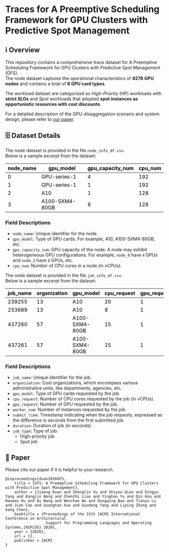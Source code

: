 # Traces for A Preemptive Scheduling Framework for GPU Clusters with Predictive Spot Management
## ℹ️ Overview
This repository contains a comprehensive trace dataset for A Preemptive Scheduling Framework for GPU Clusters with Predictive Spot Management (GFS).  
The node dataset captures the operational characteristics of **4278 GPU nodes** and contains a total of **6 GPU card types**.

The workload dataset are categorized as _High-Priority_ (HP) workloads with **strict SLOs** and _Spot_ workloads that adopted **spot instances as opportunistic resources with cost discounts**.

For a detailed description of the GPU-disaggregation scenario and system design, please refer to [our paper](https://www.usenix.org/conference/nsdi25/presentation/yang).

## 🗄️ Dataset Details
The node dataset is provided in the file `node_info_df.csv`.  
Below is a sample excerpt from the dataset:

| <font style="color:black;">node_name</font> | <font style="color:black;">gpu_model</font> | <font style="color:black;">gpu_capacity_num</font> | <font style="color:black;">cpu_num</font> |
| --- | --- | --- | --- |
| <font style="color:black;">0</font> | <font style="color:black;">GPU-series-1</font> | <font style="color:black;">4</font> | <font style="color:black;">192</font> |
| <font style="color:black;">1</font> | <font style="color:black;">GPU-series-1</font> | <font style="color:black;">1</font> | <font style="color:black;">192</font> |
| <font style="color:black;">2</font> | <font style="color:black;">A10</font> | <font style="color:black;">1</font> | <font style="color:black;">128</font> |
| <font style="color:black;">3</font> | <font style="color:black;">A100-SXM4-80GB</font> | <font style="color:black;">8</font> | <font style="color:black;">128</font> |


### Field Descriptions
+ `node_name`: Unique identifier for the node.
+ `gpu_model`: Type of GPU cards. For example, A10, A100-SXM4-80GB, etc.
+ `gpu_capacity_num`: GPU capacity of the node. A node may exhibit heterogeneous GPU configurations.  For example, `node_0` have `4` GPUs and `node_3` have `8` GPUs, etc.
+ `cpu_num`: Number of CPU cores in a node (in vCPUs).



The node dataset is provided in the file `job_info_df.csv`.  
Below is a sample excerpt from the dataset:

| <font style="color:black;">job_name</font> | <font style="color:black;">organization</font> | <font style="color:black;">gpu_model</font> | <font style="color:black;">cpu_request</font> | <font style="color:black;">gpu_request</font> | <font style="color:black;">worker_num</font> | <font style="color:black;">submit_time</font> | <font style="color:black;">duration</font> | <font style="color:black;">job_type</font> |
| --- | --- | --- | --- | --- | --- | --- | --- | --- |
| <font style="color:black;">239255</font> | <font style="color:black;">13</font> | <font style="color:black;">A10</font> | <font style="color:black;">20</font> | <font style="color:black;">1</font> | <font style="color:black;">1</font> | <font style="color:black;">0</font> | <font style="color:black;">2764799</font> | <font style="color:black;">HP</font> |
| <font style="color:black;">253689</font> | <font style="color:black;">13</font> | <font style="color:black;">A10</font> | <font style="color:black;">8</font> | <font style="color:black;">1</font> | <font style="color:black;">1</font> | <font style="color:black;">0</font> | <font style="color:black;">15897599</font> | <font style="color:black;">HP</font> |
| <font style="color:black;">437260</font> | <font style="color:black;">57</font> | <font style="color:black;">A100-SXM4-80GB</font> | <font style="color:black;">15</font> | <font style="color:black;">1</font> | <font style="color:black;">16</font> | <font style="color:black;">9589663</font> | <font style="color:black;">41060</font> | <font style="color:black;">Spot</font> |
| <font style="color:black;">437261</font> | <font style="color:black;">57</font> | <font style="color:black;">A100-SXM4-80GB</font> | <font style="color:black;">15</font> | <font style="color:black;">1</font> | <font style="color:black;">94</font> | <font style="color:black;">9589663</font> | <font style="color:black;">71718</font> | <font style="color:black;">Spot</font> |


### Field Descriptions
+ `job_name`: Unique identifier for the job.
+ `organization`: Cost organizations, which encompass various administrative units, like departments, agencies, etc.
+ `gpu_model`: Type of GPU cards requested by the job.
+ `cpu_request`: Number of CPU cores requested by the job (in vCPUs).
+ `gpu_request`: Number of GPU requested by the job.
+ `worker_num`: Number of instances requested by the job.
+ `submit_time`: Timestamp indicating when the job requests, expressed as the difference in seconds from the first submitted job.
+ `duration`: Duration of job (in seconds)
+ `job_type`: Type of job:
    - High-priority job
    - Spot job

## 📝 Paper
Please cite our paper if it is helpful to your research.

```plain
@inproceedings{duan2026GFS,
    title = {GFS: A Preemptive Scheduling Framework for GPU Clusters with Predictive Spot Management},
    author = {Jiaang Duan and Shenglin Xu and Shiyou Qian and Dingyu Yang and Kangjin Wang and Chenzhi Liao and Yinghao Yu and Qin Hua and Hanwen Hu and Qi Wang and Wenchao Wu and Dongqing Bao and Tianyu Lu and Jian Cao and Guangtao Xue and Guodong Yang and Liping Zhang and Gang Chen},
    booktitle = {Proceedings of the 31th {ACM} International Conference on Architectural
                  Support for Programming Languages and Operating Systems,{ASPLOS} 2026},
    year = {2026},
    url = {},
    publisher = {ACM}
}
```

